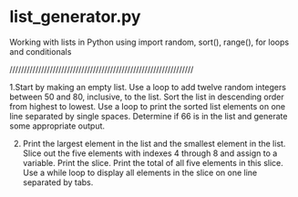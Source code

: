 # list_generator.py
Working with lists in Python using import random, sort(), range(), for loops and conditionals


////////////////////////////////////////////////////////////////

1.Start by making an empty list. Use a loop to add twelve random integers between 50 and 80, inclusive, to the list. Sort the list in descending order from highest to lowest. Use a loop to print the sorted list elements on one line separated by single spaces. Determine if 66 is in the list and generate some appropriate output.


2.  Print the largest element in the list and the smallest element in the list. Slice out the five elements with indexes 4 through 8 and assign to a variable. Print the  slice. Print the total of all five elements in this slice. Use a while loop to display all elements in the slice on one line separated by tabs.
